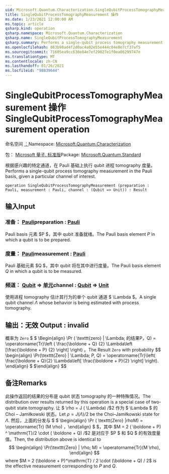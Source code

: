 ```yaml
---
uid: Microsoft.Quantum.Characterization.SingleQubitProcessTomographyMeasurement
title: SingleQubitProcessTomographyMeasurement 操作
ms.date: 1/23/2021 12:00:00 AM
ms.topic: article
qsharp.kind: operation
qsharp.namespace: Microsoft.Quantum.Characterization
qsharp.name: SingleQubitProcessTomographyMeasurement
qsharp.summary: Performs a single-qubit process tomography measurement in the Pauli basis, given a particular channel of interest.
ms.openlocfilehash: 883b98ad4f2d0ac4a02e55e444c04e8e7cf37af5
ms.sourcegitcommit: 71605ea9cc630e84e7ef29027e1f0ea06299747e
ms.translationtype: MT
ms.contentlocale: zh-CN
ms.lasthandoff: 01/26/2021
ms.locfileid: "98839644"
---
```

# <a name="singlequbitprocesstomographymeasurement-operation"></a><span data-ttu-id="51fff-102">SingleQubitProcessTomographyMeasurement 操作</span><span class="sxs-lookup"><span data-stu-id="51fff-102">SingleQubitProcessTomographyMeasurement operation</span></span>

<span data-ttu-id="51fff-103">命名空间 [：](xref:Microsoft.Quantum.Characterization)</span><span class="sxs-lookup"><span data-stu-id="51fff-103">Namespace: [Microsoft.Quantum.Characterization](xref:Microsoft.Quantum.Characterization)</span></span>

<span data-ttu-id="51fff-104">包： [Microsoft 量子. 标准版](https://nuget.org/packages/Microsoft.Quantum.Standard)</span><span class="sxs-lookup"><span data-stu-id="51fff-104">Package: [Microsoft.Quantum.Standard](https://nuget.org/packages/Microsoft.Quantum.Standard)</span></span>


<span data-ttu-id="51fff-105">根据感兴趣的特定通道，在 Pauli 基础上执行 qubit 进程 tomography 度量。</span><span class="sxs-lookup"><span data-stu-id="51fff-105">Performs a single-qubit process tomography measurement in the Pauli basis, given a particular channel of interest.</span></span>

```qsharp
operation SingleQubitProcessTomographyMeasurement (preparation : Pauli, measurement : Pauli, channel : (Qubit => Unit)) : Result
```


## <a name="input"></a><span data-ttu-id="51fff-106">输入</span><span class="sxs-lookup"><span data-stu-id="51fff-106">Input</span></span>

### <a name="preparation--pauli"></a><span data-ttu-id="51fff-107">准备： [Pauli](xref:microsoft.quantum.lang-ref.pauli)</span><span class="sxs-lookup"><span data-stu-id="51fff-107">preparation : [Pauli](xref:microsoft.quantum.lang-ref.pauli)</span></span>

<span data-ttu-id="51fff-108">Pauli basis 元素 $P $，其中 qubit 准备就绪。</span><span class="sxs-lookup"><span data-stu-id="51fff-108">The Pauli basis element $P$ in which a qubit is to be prepared.</span></span>


### <a name="measurement--pauli"></a><span data-ttu-id="51fff-109">度量： [Pauli](xref:microsoft.quantum.lang-ref.pauli)</span><span class="sxs-lookup"><span data-stu-id="51fff-109">measurement : [Pauli](xref:microsoft.quantum.lang-ref.pauli)</span></span>

<span data-ttu-id="51fff-110">Pauli 基础元素 $Q $，其中 qubit 将在其中进行度量。</span><span class="sxs-lookup"><span data-stu-id="51fff-110">The Pauli basis element $Q$ in which a qubit is to be measured.</span></span>


### <a name="channel--qubit--unit"></a><span data-ttu-id="51fff-111">频道： [Qubit](xref:microsoft.quantum.lang-ref.qubit) => [单元](xref:microsoft.quantum.lang-ref.unit)</span><span class="sxs-lookup"><span data-stu-id="51fff-111">channel : [Qubit](xref:microsoft.quantum.lang-ref.qubit) => [Unit](xref:microsoft.quantum.lang-ref.unit)</span></span> 

<span data-ttu-id="51fff-112">使用进程 tomography 估计其行为的单个 qubit 通道 $ \Lambda $。</span><span class="sxs-lookup"><span data-stu-id="51fff-112">A single qubit channel $\Lambda$ whose behavior is being estimated with process tomography.</span></span>



## <a name="output--__invalidresult__"></a><span data-ttu-id="51fff-113">输出：__无效 <Result>__</span><span class="sxs-lookup"><span data-stu-id="51fff-113">Output : __invalid<Result>__</span></span>

<span data-ttu-id="51fff-114">概率为 `Zero` $ $ \Begin{align} \Pr ( \texttt{zero} | \Lambda; 的结果P，Q) = \operatorname{Tr}\left ( \frac{\boldone + Q} {2} \Lambda\left [\frac{\boldone + P} {2} \right] \right) 。</span><span class="sxs-lookup"><span data-stu-id="51fff-114">The Result `Zero` with probability $$ \begin{align} \Pr(\texttt{Zero} | \Lambda; P, Q) = \operatorname{Tr}\left( \frac{\boldone + Q}{2} \Lambda\left[ \frac{\boldone + P}{2} \right] \right).</span></span>
<span data-ttu-id="51fff-115">\end{align} $ $</span><span class="sxs-lookup"><span data-stu-id="51fff-115">\end{align} $$</span></span>

## <a name="remarks"></a><span data-ttu-id="51fff-116">备注</span><span class="sxs-lookup"><span data-stu-id="51fff-116">Remarks</span></span>

<span data-ttu-id="51fff-117">此操作返回的结果的分布是 qubit 状态 tomography 的一种特殊情况。</span><span class="sxs-lookup"><span data-stu-id="51fff-117">The distribution over results returned by this operation is a special case of two-qubit state tomography.</span></span> <span data-ttu-id="51fff-118">让 $ \rho = J ( \Lambda) /$2 作为 $ \Lambda $ 的 Choi – Jamiłkowski 状态。</span><span class="sxs-lookup"><span data-stu-id="51fff-118">Let $\rho = J(\Lambda) / 2$ be the Choi–Jamiłkowski state for $\Lambda$.</span></span> <span data-ttu-id="51fff-119">然后，上面的分发与 $ $ \begin{align} \Pr ( \texttt{Zero} |rhoM) = \operatorname{Tr} (M \rho) ，\end{align} $ $，其中 $M = 2 ( \boldone + P) ^ \mathrm{T}/2 \cdot ( \boldone + Q) /$2 是对应于 $P $ 和 $Q $ 的有效度量值。</span><span class="sxs-lookup"><span data-stu-id="51fff-119">Then, the distribution above is identical to $$ \begin{align} \Pr(\texttt{Zero} | \rho; M) = \operatorname{Tr}(M \rho), \end{align} $$ where $M = 2 (\boldone + P)^\mathrm{T} / 2 \cdot (\boldone + Q) / 2$ is the effective measurement corresponding to $P$ and $Q$.</span></span>